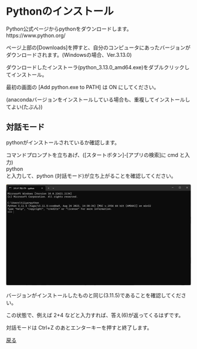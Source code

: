 # Pythonのインストール

<p>Python公式ページからpythonをダウンロードします。<br />https://www.python.org/</p>
<p>ページ上部の[Downloads]を押すと、自分のコンピュータにあったバージョンがダウンロードされます。(Windowsの場合、Ver.3.13.0)</p>
<p>ダウンロードしたインストーラ(python_3.13.0_amd64.exe)をダブルクリックしてインストール。</p>
<p>最初の画面の [Add python.exe to PATH] は ON にしてください。</p>
<p>(anacondaバージョンをインストールしている場合も、重複してインストールしてよい(たぶん))</p>

## 対話モード
<p>pythonがインストールされているか確認します。</p>
<p>コマンドプロンプトを立ちあげ、([スタートボタン]-[アプリの検索]に cmd と入力)<br />python<br />と入力して、python (対話モード)が立ち上がることを確認してください。</p>

<img src=https://github.com/tiiyama33/SPSI/blob/main/snapshots/2023-09-20.png>

<p>バージョンがインストールしたものと同じ(3.11.5)であることを確認してください。</p>
<p>この状態で、例えば 2+4 などと入力すれば、答え(6)が返ってくるはずです。</p>
<p>対話モードは Ctrl+Z のあとエンターキーを押すと終了します。</p>

[戻る](.)

